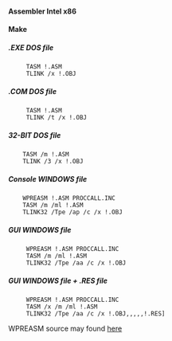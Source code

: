 #### Assembler Intel x86

#### Make
##### .EXE DOS file
         TASM !.ASM
         TLINK /x !.OBJ
##### .COM DOS file
         TASM !.ASM
         TLINK /t /x !.OBJ
##### 32-BIT DOS file
        TASM /m !.ASM
        TLINK /3 /x !.OBJ
##### Console WINDOWS file
        WPREASM !.ASM PROCCALL.INC
        TASM /m /ml !.ASM
        TLINK32 /Tpe /ap /c /x !.OBJ
##### GUI WINDOWS file
         WPREASM !.ASM PROCCALL.INC
         TASM /m /ml !.ASM
         TLINK32 /Tpe /aa /c /x !.OBJ
##### GUI WINDOWS file + .RES file
         WPREASM !.ASM PROCCALL.INC
         TASM /x /m /ml !.ASM
         TLINK32 /Tpe /aa /c /x !.OBJ,,,,,!.RES]

WPREASM source may found [here](../Pascal/WPREASM.PAS)
